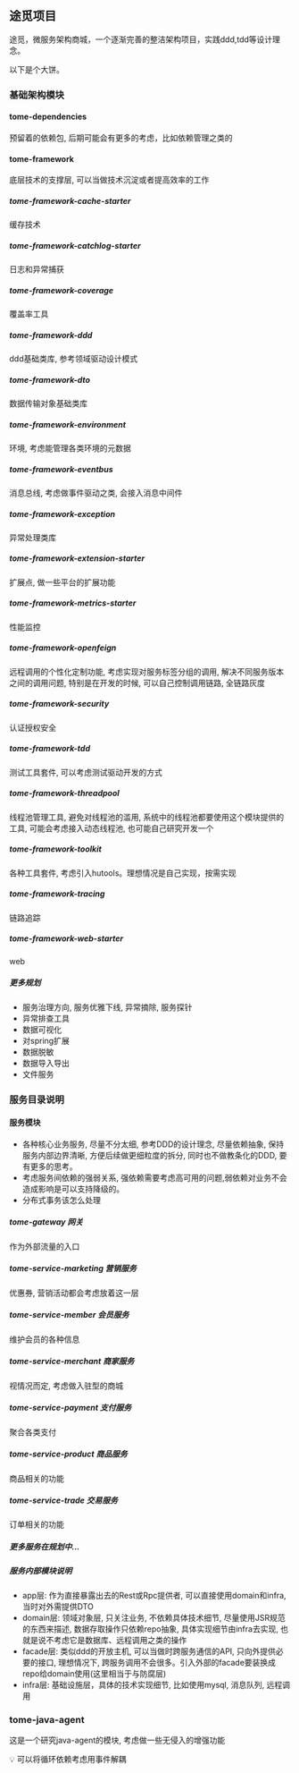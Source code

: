 ## 途觅项目
途觅，微服务架构商城，一个逐渐完善的整洁架构项目，实践ddd,tdd等设计理念。

以下是个大饼。
### 基础架构模块
#### tome-dependencies
预留着的依赖包, 后期可能会有更多的考虑，比如依赖管理之类的
#### tome-framework
底层技术的支撑层, 可以当做技术沉淀或者提高效率的工作
##### tome-framework-cache-starter
缓存技术
##### tome-framework-catchlog-starter
日志和异常捕获
##### tome-framework-coverage
覆盖率工具
##### tome-framework-ddd
ddd基础类库, 参考领域驱动设计模式
##### tome-framework-dto
数据传输对象基础类库
##### tome-framework-environment
环境, 考虑能管理各类环境的元数据
##### tome-framework-eventbus
消息总线, 考虑做事件驱动之类, 会接入消息中间件
##### tome-framework-exception
异常处理类库
##### tome-framework-extension-starter
扩展点, 做一些平台的扩展功能
##### tome-framework-metrics-starter
性能监控
##### tome-framework-openfeign
远程调用的个性化定制功能, 考虑实现对服务标签分组的调用, 解决不同服务版本之间的调用问题, 特别是在开发的时候, 可以自己控制调用链路, 全链路灰度
##### tome-framework-security
认证授权安全
##### tome-framework-tdd
测试工具套件, 可以考虑测试驱动开发的方式
##### tome-framework-threadpool
线程池管理工具, 避免对线程池的滥用, 系统中的线程池都要使用这个模块提供的工具, 可能会考虑接入动态线程池, 也可能自己研究开发一个
##### tome-framework-toolkit
各种工具套件, 考虑引入hutools。理想情况是自己实现，按需实现
##### tome-framework-tracing
链路追踪
##### tome-framework-web-starter
web
##### 更多规划
* 服务治理方向, 服务优雅下线, 异常摘除, 服务探针
* 异常排查工具
* 数据可视化
* 对spring扩展
* 数据脱敏
* 数据导入导出
* 文件服务

### 服务目录说明
#### 服务模块
* 各种核心业务服务, 尽量不分太细, 参考DDD的设计理念, 尽量依赖抽象, 保持服务内部边界清晰, 方便后续做更细粒度的拆分, 同时也不做教条化的DDD, 要有更多的思考。
* 考虑服务间依赖的强弱关系, 强依赖需要考虑高可用的问题,弱依赖对业务不会造成影响是可以支持降级的。
* 分布式事务该怎么处理
##### tome-gateway 网关
作为外部流量的入口
##### tome-service-marketing 营销服务
优惠券, 营销活动都会考虑放着这一层
##### tome-service-member 会员服务
维护会员的各种信息
##### tome-service-merchant 商家服务
视情况而定, 考虑做入驻型的商城
##### tome-service-payment 支付服务
聚合各类支付
##### tome-service-product 商品服务
商品相关的功能
##### tome-service-trade 交易服务
订单相关的功能
##### 更多服务在规划中...

##### 服务内部模块说明
* app层: 作为直接暴露出去的Rest或Rpc提供者, 可以直接使用domain和infra, 当时对外需提供DTO
* domain层: 领域对象层, 只关注业务, 不依赖具体技术细节, 尽量使用JSR规范的东西来描述, 数据存取操作只依赖repo抽象, 具体实现细节由infra去实现, 也就是说不考虑它是数据库、远程调用之类的操作
* facade层: 类似ddd的开放主机, 可以当做时跨服务通信的API, 只向外提供必要的接口, 理想情况下, 跨服务调用不会很多。引入外部的facade要装换成repo给domain使用(这里相当于与防腐层)
* infra层: 基础设施层，具体的技术实现细节, 比如使用mysql, 消息队列, 远程调用

### tome-java-agent
这是一个研究java-agent的模块, 考虑做一些无侵入的增强功能

💡 可以将循环依赖考虑用事件解耦